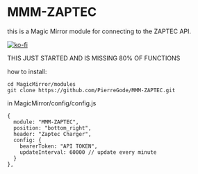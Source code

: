 # MMM-ZAPTEC 

this is a Magic Mirror module for connecting to the ZAPTEC API.



[![ko-fi](https://ko-fi.com/img/githubbutton_sm.svg)](https://ko-fi.com/J3J2EARPK)



THIS JUST STARTED AND IS MISSING 80% OF FUNCTIONS



how to install:
```
cd MagicMirror/modules
git clone https://github.com/PierreGode/MMM-ZAPTEC.git
```
in MagicMirror/config/config.js



```
{
  module: "MMM-ZAPTEC",
  position: "bottom_right",
  header: "Zaptec Charger",
  config: {
    bearerToken: "API TOKEN",
    updateInterval: 60000 // update every minute
  }
},
